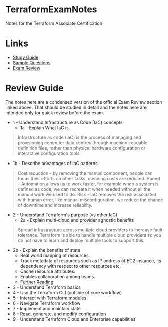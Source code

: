 # TerraformExamNotes
Notes for the Terraform Associate Certification

# Links

* [Study Guide](https://learn.hashicorp.com/tutorials/terraform/associate-study)
* [Sample Questions](https://learn.hashicorp.com/tutorials/terraform/associate-questions?in=terraform/certification)
* [Exam Review](https://learn.hashicorp.com/tutorials/terraform/associate-review?in=terraform/certification)

# Review Guide

The notes here are a condensed version of the official Exam Review section linked above. That should be studied in detail and the notes here are intended only for quick review before the exam.

* 1 - Understand Infrastructure as Code (IaC) concepts
  * 1a - Explain What IaC is.
> Infrastructure as code (IaC) is the process of managing and provisioning computer data centres through machine-readable definition files, rather than physical hardware configuration or interactive configuration tools.
  * 1b - Describe advantages of IaC patterns
> Cost reduction - by removing the manual component, people can focus their efforts on other tasks, meaning costs are reduced.
> Speed - Automation allows us to work faster, for example when a system is defined as code, we can recreate it when needed without all the manual work we used to do.
>Risk - IaC removes the risk associated with human error, like manual misconfiguration, we reduce the chance of downtime and increase reliability.
* 2 - Understand Terraform's purpose (vs other IaC)
  * 2a - Explain multi-cloud and provider agnostic benefits
> Spread infrastructure across multiple cloud providers to increase fault tolerance.
> Terraform is able to handle multiple cloud providers so you do not have to learn and deploy multiple tools to support this.
  * 2b - Explain the benefits of state
    * Real world mapping of resources.
    * Track metadata of resources such as IP address of EC2 instance, its dependency with respect to other resources etc.
    * Cache resource attributes.
    * Enables collaboration among teams.
    * [Further Reading](https://medium.com/@mitesh_shamra/state-management-with-terraform-9f13497e54cf)
* 3 - Understand Terraform basics
* 4 - Use the Terraform CLI (outside of core workflow)
* 5 - Interact with Terraform modules
* 6 - Navigate Terraform workflow
* 7 - Implement and maintain state
* 8 - Read, generate, and modify configuration
* 9 - Understand Terraform Cloud and Enterprise capabilities
